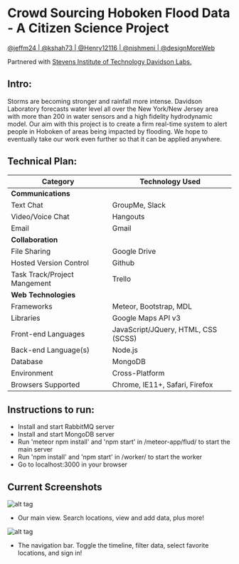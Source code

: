# Crowd Sourcing Hoboken Flood Data - A Citizen Science Project
[@jeffm24 | ](https://github.com/jeffm24) [@kshah73 | ](https://github.com/kshah73)[@Henry12116 | ](https://github.com/Henry12116)[@nishmeni | ](https://github.com/nishmeni)[@designMoreWeb](https://github.com/designMoreWeb)

Partnered with [Stevens Institute of Technology Davidson Labs.](https://www.stevens.edu/research-entrepreneurship/research-centers-labs/davidson-laboratory)

## Intro:
Storms are becoming stronger and rainfall more intense. Davidson Laboratory forecasts water level all over the New York/New Jersey area with more than 200 in water sensors and a high fidelity hydrodynamic model. Our aim with this project is to create a firm real-time system to alert people in Hoboken of areas being impacted by flooding. We hope to eventually take our work even further so that it can be applied anywhere.

## Technical Plan:
| **Category**                 | **Technology Used**              |
|------------------------------|----------------------------------|
| **Communications**           |                                  |
| Text Chat                    | GroupMe, Slack                   |
| Video/Voice Chat             | Hangouts                         |
| Email                        | Gmail                            |
| **Collaboration**            |                                  |
| File Sharing                 | Google Drive                     |
| Hosted Version Control       | Github                           |
| Task Track/Project Mangement | Trello                           |
| **Web Technologies**         |                                  |
| Frameworks                   | Meteor, Bootstrap, MDL                  |
| Libraries                    | Google Maps API v3 |
| Front-end Languages          | JavaScript/JQuery, HTML, CSS (SCSS)     |
| Back-end Language(s)         | Node.js                          |
| Database                     | MongoDB                          |
| Environment                  | Cross-Platform                   |
| Browsers Supported           | Chrome, IE11+, Safari, Firefox   |

## Instructions to run:
- Install and start RabbitMQ server
- Install and start MongoDB server
- Run 'meteor npm install' and 'npm start' in /meteor-app/flud/ to start the main server
- Run 'npm install' and 'npm start' in /worker/ to start the worker
- Go to localhost:3000 in your browser

## Current Screenshots
![alt tag](https://github.com/jeffm24/flUd/blob/polylines/Current/Current%20Map%20View.PNG)
 - Our main view. Search locations, view and add data, plus more!





![alt tag](https://github.com/jeffm24/flUd/blob/polylines/Current/Current%20Sidebar%20View.PNG)
 - The navigation bar. Toggle the timeline, filter data, select favorite locations, and sign in!